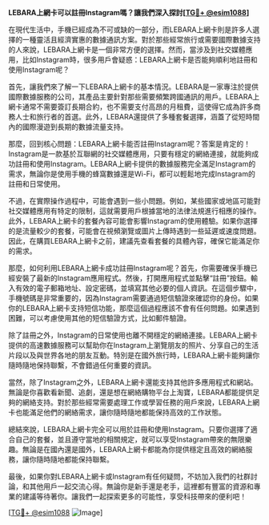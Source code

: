 **LEBARA上網卡可以註冊Instagram嗎？讓我們深入探討[[TG💪+ @esim1088](https://t.me/s/esim1088)]**

在現代生活中，手機已經成為不可或缺的一部分，而LEBARA上網卡則是許多人選擇的一種靈活且經濟實惠的數據通訊方案。對於那些經常旅行或需要國際數據支持的人來說，LEBARA上網卡是一個非常方便的選擇。然而，當涉及到社交媒體應用，比如Instagram時，很多用戶會疑惑：LEBARA上網卡是否能夠順利地註冊和使用Instagram呢？

首先，讓我們來了解一下LEBARA上網卡的基本情況。LEBARA是一家專注於提供國際數據服務的公司，其產品主要針對那些需要頻繁跨國通訊的用戶。LEBARA上網卡通常不需要簽訂長期合約，也不需要支付高昂的月租費，這使得它成為許多商務人士和旅行者的首選。此外，LEBARA還提供了多種套餐選擇，涵蓋了從短時間內的國際漫遊到長期的數據流量支持。

那麼，回到核心問題：LEBARA上網卡能否註冊Instagram呢？答案是肯定的！Instagram是一款基於互聯網的社交媒體應用，只要有穩定的網絡連接，就能夠成功註冊和使用Instagram。LEBARA上網卡提供的數據服務完全滿足Instagram的需求，無論你是使用手機的蜂窩數據還是Wi-Fi，都可以輕鬆地完成Instagram的註冊和日常使用。

不過，在實際操作過程中，可能會遇到一些小問題。例如，某些國家或地區可能對社交媒體應用有特定的限制，這就需要用戶根據當地的法律法規進行相應的操作。此外，LEBARA上網卡的套餐內容可能會影響Instagram的使用體驗。如果你選擇的是流量較少的套餐，可能會在視頻瀏覽或圖片上傳時遇到一些延遲或速度問題。因此，在購買LEBARA上網卡之前，建議先查看套餐的具體內容，確保它能滿足你的需求。

那麼，如何利用LEBARA上網卡成功註冊Instagram呢？首先，你需要確保手機已經安裝了最新的Instagram應用程式。然後，打開應用程式並點擊“註冊”按鈕。輸入有效的電子郵箱地址、設定密碼，並填寫其他必要的個人資訊。在這個步驟中，手機號碼是非常重要的，因為Instagram需要通過短信驗證來確認你的身份。如果你的LEBARA上網卡支持短信功能，那麼這個過程應該不會有任何問題。如果遇到困難，可以考慮使用其他的短信驗證方式，比如郵件驗證。

除了註冊之外，Instagram的日常使用也離不開穩定的網絡連接。LEBARA上網卡提供的高速數據服務可以幫助你在Instagram上瀏覽朋友的照片、分享自己的生活片段以及與世界各地的朋友互動。特別是在國外旅行時，LEBARA上網卡能夠讓你隨時隨地保持聯繫，不會錯過任何重要的資訊。

當然，除了Instagram之外，LEBARA上網卡還能支持其他許多應用程式和網站。無論是你喜歡看新聞、追劇，還是想在網絡購物平台上淘寶，LEBARA都能提供足夠的網絡支持。對於那些經常需要處理工作或學習任務的用戶來說，LEBARA上網卡也能滿足他們的網絡需求，讓你隨時隨地都能保持高效的工作狀態。

總結來說，LEBARA上網卡完全可以用於註冊和使用Instagram。只要你選擇了適合自己的套餐，並且遵守當地的相關規定，就可以享受Instagram帶來的無限樂趣。無論是在國內還是國外，LEBARA上網卡都能為你提供穩定且高效的網絡服務，讓你隨時隨地都能保持聯繫。

最後，如果你對LEBARA上網卡或Instagram有任何疑問，不妨加入我們的社群討論，和其他用戶一起交流心得。無論你是新手還是老手，這裡都有豐富的資源和專業的建議等待著你。讓我們一起探索更多的可能性，享受科技帶來的便利吧！

[[TG💪+ @esim1088](https://t.me/s/esim1088) ![Image](https://i.postimg.cc/4NQfJmqS/Snipaste-2025-05-13-00-14-12.png)]